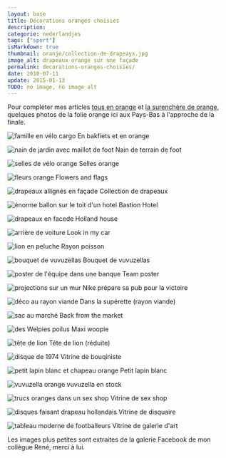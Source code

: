 ```yaml
---
layout: base
title: Décorations oranges choisies
description: 
categorie: nederlandjes
tags: ["sport"]
isMarkdown: true
thumbnail: oranje/collection-de-drapeayx.jpg
image_alt: drapeaux orange sur une façade
permalink: decorations-oranges-choisies/
date: 2010-07-11
update: 2015-01-13
TODO: no image, no image alt
---
```


Pour compléter mes articles [tous en orange](/football-tous-en-orange) et [la surenchère de orange](/surenchere-de-orange), quelques photos de la folie orange ici aux Pays-Bas à l'approche de la finale.

<!--excerpt-->

![famille en vélo cargo](oranje/bakfiets-s.JPG)
 En bakfiets et en orange 

![nain de jardin avec maillot de foot](oranje/nain-vitrine-s.JPG)
 Nain de terrain de foot 

![selles de vélo orange](oranje/selles-s.JPG)
 Selles orange 

![fleurs orange](oranje/fleurs-s.JPG)
 Flowers and flags 

![drapeaux allignés en façade](oranje/collection-de-drapeayx.jpg)
Collection de drapeaux

![énorme ballon sur le toit d'un hotel](oranje/Bastion-hotel-nederland-werld-kampioen.jpg)
 Bastion Hotel 

![drapeaux en facede](oranje/holland-house-s.JPG)
Holland house

![arrière de voiture](oranje/lunette-arriere-s.JPG)
 Look in my car 

![lion en peluche](oranje/lion-rayon-poissons.jpg)
 Rayon poisson 

![bouquet de vuvuzellas](oranje/fleurs-vuvuzellas-s.JPG)
Bouquet de vuvuzellas

![poster de l'équipe dans une banque](oranje/ing-poster-s.JPG)
 Team poster 

![projections sur un mur](oranje/pub-nike-s.JPG)
Nike prépare sa pub pour la victoire

![déco au rayon viande](oranje/lion-rayon-viande-ah.jpg)
 Dans la supérette (rayon viande) 

![sac au marché](oranje/marche-orange-s.JPG)
 Back from the market 

![des Welpies poilus](oranje/maxi-welpie.jpg)
 Maxi woopie 

![tête de lion](oranje/mini-tete-lion-orange.jpg)
 Tête de lion (réduite) 

![disque de 1974](oranje/vitrine-bouquiniste-s.JPG)
 Vitrine de bouqiniste 

![petit lapin blanc et chapeau orange](oranje/petit-lapin-blanc.jpg)
 Petit lapin blanc 

![vuvuzella orange](oranje/tnt-vuvuzella.jpg)
 vuvuzella en stock

![trucs oranges dans un sex shop](oranje/vitrine-sexshop-s.JPG)
 Vitrine de sex shop

![disques faisant drapeau hollandais](oranje/vitrine-disquaire-s.JPG)
 Vitrine de disquaire 

![tableau moderne de footballeurs](oranje/vitrine-gallerie-s.JPG)
 Vitrine de galerie d'art

Les images plus petites sont extraites de la galerie Facebook de mon collègue René, merci à lui.
